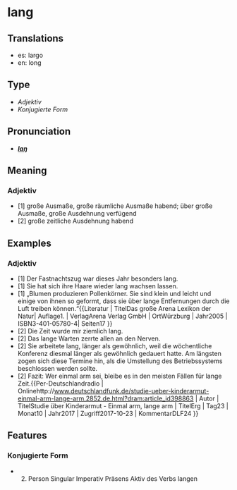 # lang
## Translations
- es: largo
- en: long
## Type
- _Adjektiv_
- _Konjugierte Form_
## Pronunciation
- **_[laŋ](https://commons.wikimedia.org/wiki/File:De-lang.ogg)_**
## Meaning
### Adjektiv
- [1] große Ausmaße, große räumliche Ausmaße habend; über große Ausmaße, große Ausdehnung verfügend
- [2] große zeitliche Ausdehnung habend
## Examples
### Adjektiv
- [1] Der Fastnachtszug war dieses Jahr besonders lang.
- [1] Sie hat sich ihre Haare wieder lang wachsen lassen.
- [1] „Blumen produzieren Pollenkörner. Sie sind klein und leicht und einige von ihnen so geformt, dass sie über lange Entfernungen durch die Luft treiben können.“<ref>{{Literatur | TitelDas große Arena Lexikon der Natur| Auflage1. | VerlagArena Verlag GmbH | OrtWürzburg | Jahr2005 | ISBN3-401-05780-4| Seiten17 }}</ref>
- [2] Die Zeit wurde mir ziemlich lang.
- [2] Das lange Warten zerrte allen an den Nerven.
- [2] Sie arbeitete lang, länger als gewöhnlich, weil die wöchentliche Konferenz diesmal länger als gewöhnlich gedauert hatte. Am längsten zogen sich diese Termine hin, als die Umstellung des Betriebssystems beschlossen werden sollte.
- [2] Fazit: Wer einmal arm sei, bleibe es in den meisten Fällen für lange Zeit.<ref>{{Per-Deutschlandradio | Onlinehttp://www.deutschlandfunk.de/studie-ueber-kinderarmut-einmal-arm-lange-arm.2852.de.html?dram:article_id398863 | Autor | TitelStudie über Kinderarmut - Einmal arm, lange arm | TitelErg | Tag23 | Monat10 | Jahr2017 | Zugriff2017-10-23 | KommentarDLF24 }}</ref>
## Features
### Konjugierte Form
- 2. Person Singular Imperativ Präsens Aktiv des Verbs langen

